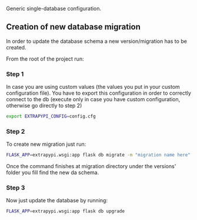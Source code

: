 Generic single-database configuration.

## Creation of new database migration

In order to update the database schema a new version/migration has to be created.

From the root of the project run: 

### Step 1
In case you are using custom values (the values you put in your custom configuration file). You have to export this configuration
in order to correctly connect to the db
(execute only in case you have custom configuration, otherwise go directly to step 2)
```sh
export EXTRAPYPI_CONFIG=config.cfg
```

### Step 2
To create new migration just run:
```sh 
FLASK_APP=extrapypi.wsgi:app flask db migrate -m "migration name here"
```
Once the command finishes at migration directory under the versions' folder you fill find the new da schema.


### Step 3
Now just update the database by running: 
```sh 
FLASK_APP=extrapypi.wsgi:app flask db upgrade
```
